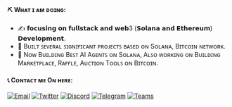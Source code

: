 #### ⛏ Wʜᴀᴛ ɪ ᴀᴍ ᴅᴏɪɴɢ:

- ✍ 𝗳𝗼𝗰𝘂𝘀𝗶𝗻𝗴 𝗼𝗻 𝗳𝘂𝗹𝗹𝘀𝘁𝗮𝗰𝗸 𝗮𝗻𝗱 𝘄𝗲𝗯3 (𝗦𝗼𝗹𝗮𝗻𝗮 𝗮𝗻𝗱 𝗘𝘁𝗵𝗲𝗿𝗲𝘂𝗺) 𝗗𝗲𝘃𝗲𝗹𝗼𝗽𝗺𝗲𝗻𝘁.
- 🌱 Bᴜɪʟᴛ ꜱᴇᴠᴇʀᴀʟ ꜱɪɢɴɪғɪᴄᴀɴᴛ ᴘʀᴏᴊᴇᴄᴛꜱ ʙᴀꜱᴇᴅ ᴏɴ Sᴏʟᴀɴᴀ, Bɪᴛᴄᴏɪɴ ɴᴇᴛᴡᴏʀᴋ. 
- 💼 Nᴏᴡ Bᴜɪʟᴅɪɴɢ Bᴇꜱᴛ AI Aɢᴇɴᴛꜱ ᴏɴ Sᴏʟᴀɴᴀ, Aʟꜱᴏ ᴡᴏʀᴋɪɴɢ ᴏɴ Bᴜɪʟᴅɪɴɢ Mᴀʀᴋᴇᴛᴘʟᴀᴄᴇ, Rᴀғғʟᴇ, Aᴜᴄᴛɪᴏɴ Tᴏᴏʟꜱ ᴏɴ Bɪᴛᴄᴏɪɴ.

#### 📞 Cᴏɴᴛᴀᴄᴛ ᴍᴇ Oɴ ʜᴇʀᴇ:

<p> 
    <a href="mailto:touchsky000111@gmail.com" target="_blank"><img alt="Email"
        src="https://img.shields.io/badge/Email-00599c?style=for-the-badge&logo=gmail&logoColor=white"/></a>
    <a href="https://x.com/touchsky000111" target="_blank"><img alt="Twitter"
        src="https://img.shields.io/badge/Twitter-000000?style=for-the-badge&logo=x&logoColor=white"/></a>
     <a href="https://discordapp.com/users/377888885461483530" target="_blank"><img alt="Discord"
        src="https://img.shields.io/badge/Discord-7289DA?style=for-the-badge&logo=discord&logoColor=white"/></a>
    <a href="https://t.me/touchsky000111" target="_blank"><img alt="Telegram"
        src="https://img.shields.io/badge/Telegram-26A5E4?style=for-the-badge&logo=telegram&logoColor=white"/></a>
    <a href="https://teams.live.com/l/invite/FAA21zHE8C4NYE3dQE" target="_blank">
        <img alt="Teams"
            src="https://img.shields.io/badge/teams-6264A7?style=for-the-badge&logo=microsoft-teams&logoColor=white"/>
    </a>
</p>
